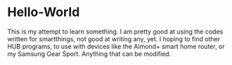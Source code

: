 # Hello-World
This is my attempt to learn something. I am pretty good at using the codes written for smartthings, not good at writing any, yet.
I hoping to find other HUB programs, to use with devices like the Almond+ smart home router, or my Samsung Gear Sport. Anything that can be modified.
